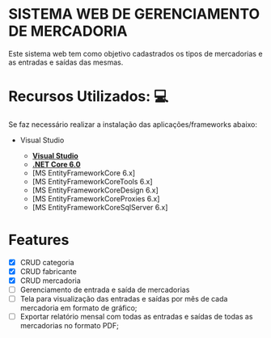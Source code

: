 # SISTEMA WEB DE GERENCIAMENTO DE MERCADORIA

Este sistema web tem como objetivo cadastrados os tipos de mercadorias e as entradas e saídas das mesmas.

# Recursos Utilizados: :computer:

Se faz necessário realizar a instalação das aplicações/frameworks abaixo:

* Visual Studio

    - **[Visual Studio](https://visualstudio.microsoft.com/downloads/?WT.mc_id=javascript-0000-gllemos)**
    - **[.NET Core 6.0](https://dotnet.microsoft.com/download?WT.mc_id=javascript-0000-gllemos)**
    - [MS EntityFrameworkCore 6.x]
    - [MS EntityFrameworkCoreTools 6.x]
    - [MS EntityFrameworkCoreDesign 6.x]
    - [MS EntityFrameworkCoreProxies 6.x]
    - [MS EntityFrameworkCoreSqlServer 6.x]

    
 # Features

- [x] CRUD categoria
- [x] CRUD fabricante
- [x] CRUD mercadoria
- [ ] Gerenciamento de entrada e saída de mercadorias
- [ ] Tela para visualização das entradas e saídas por mês de cada mercadoria em formato de
gráfico;
- [ ] Exportar relatório mensal com todas as entradas e saídas de todas as mercadorias no
formato PDF;
